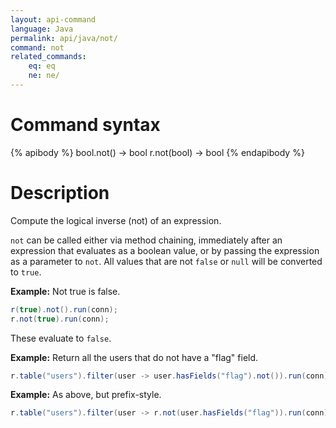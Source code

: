 ```yaml
---
layout: api-command
language: Java
permalink: api/java/not/
command: not
related_commands:
    eq: eq
    ne: ne/
---
```


# Command syntax #

{% apibody %}
bool.not() &rarr; bool
r.not(bool) &rarr; bool
{% endapibody %}

# Description #

Compute the logical inverse (not) of an expression.

`not` can be called either via method chaining, immediately after an expression that evaluates as a boolean value, or by passing the expression as a parameter to `not`. All values that are not `false` or `null` will be converted to `true`.

__Example:__ Not true is false.

```java
r(true).not().run(conn);
r.not(true).run(conn);
```

These evaluate to `false`.

__Example:__ Return all the users that do not have a "flag" field.

```java
r.table("users").filter(user -> user.hasFields("flag").not()).run(conn);
```

__Example:__ As above, but prefix-style.

```java
r.table("users").filter(user -> r.not(user.hasFields("flag")).run(conn);
```
